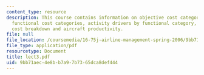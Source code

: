 ```yaml
---
content_type: resource
description: This course contains information on objective cost category breakdown,
  functional cost categories, activity drivers by functional category, airline operating
  cost breakdown and aircraft productivity.
file: null
file_location: /coursemedia/16-75j-airline-management-spring-2006/9bb71aec4e8bb7a97b7365dca8def444_lect3.pdf
file_type: application/pdf
resourcetype: Document
title: lect3.pdf
uid: 9bb71aec-4e8b-b7a9-7b73-65dca8def444
---
```

